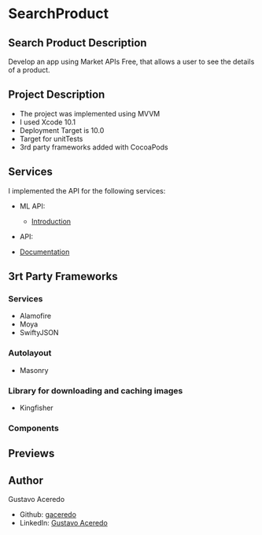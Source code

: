 # SearchProduct

## Search Product Description

Develop an app using Market APIs Free, that allows a user to see the details of a product.

## Project Description

- The project was implemented using MVVM
- I used Xcode 10.1
- Deployment Target is 10.0
- Target for unitTests
- 3rd party frameworks added with CocoaPods

## Services

I implemented the API for the following services:

- ML API: 
  - [Introduction](https://api.mercadolibre.com/)

-  API:
  - [Documentation](https://developers.mercadolibre.com.uy/es_ar/api-docs-es)

## 3rt Party Frameworks

### Services

- Alamofire
- Moya 
- SwiftyJSON

### Autolayout

- Masonry

### Library for downloading and caching images 

- Kingfisher

### Components


## Previews


## Author

Gustavo Aceredo
- Github: [gaceredo](https://github.com/gaceredo)
- LinkedIn: [Gustavo Aceredo](https://www.linkedin.com/in/gustavo-aceredo-69317b123/)
